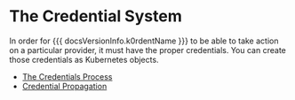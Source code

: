 # The Credential System

In order for {{{ docsVersionInfo.k0rdentName }}} to be able to take action on a particular provider, it must have the proper credentials. You can create those credentials as Kubernetes objects.

- [The Credentials Process](credentials-process.md)
- [Credential Propagation](credentials-propagation.md)
